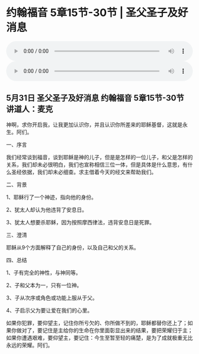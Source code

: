 # 约翰福音 5章15节-30节 | 圣父圣子及好消息

<audio style="width: 100%;" preload="false" controls controlslist="nodownload"><source src="https://file.simai.life/audio/mp3/2020/2020_05_31_1.mp3" type="audio/mpeg">Your browser does not support the audio element.</audio>
<audio style="width: 100%;" preload="false" controls controlslist="nodownload"><source src="https://file.simai.life/audio/mp3/2020/2020_05_31_2.mp3" type="audio/mpeg">Your browser does not support the audio element.</audio>



## 5月31日 圣父圣子及好消息 约翰福音 5章15节-30节 讲道人：麦克

神啊，求你开启我，让我更加认识你，并且认识你所差来的耶稣基督，这就是永生。阿们。

一、序言

我们经常谈到福音，谈到耶稣是神的儿子，但是是怎样的一位儿子，和父是怎样的关系，我们却未必很明白，我们也宣称相信三位一体，但是具体是什么意思，有什么圣经依据，我们却未必细查。求主借着今天的经文来帮助我们。

二、背景

1、耶稣行了一个神迹，指向他的身份。

2、犹太人却认为他违背了安息日。

3、犹太人想要杀耶稣，因为按照摩西律法，违背安息日是死罪。

三、澄清

耶稣从9个方面解释了自己的身份，以及自己和父的关系。

四、总结

1、子有完全的神性，与神同等。

2、子和父本为一，只有一位神。

3、子从次序或角色或功能上服从于父。

4、子启示父为要让爱在我们的心里。

如果你犯罪，要仰望主，记住你所亏欠的、你所做不到的，耶稣都替你还上了；如果你做对了，要记住是主给你的生命在你里面彰显出来的结果，要把荣耀归于主；如果你遭遇艰难，要仰望主，要记住：今生至暂至轻的痛楚，是为了成就极重无比永远的荣耀。阿们。
